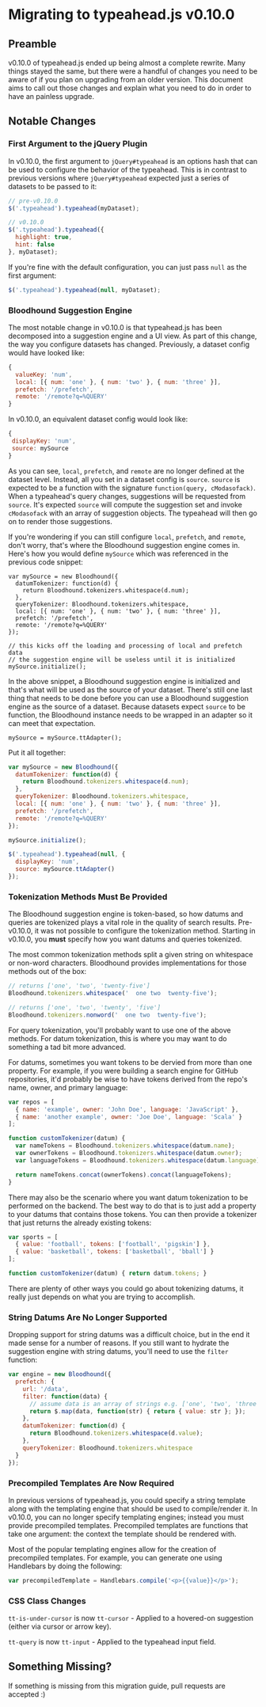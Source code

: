 Migrating to typeahead.js v0.10.0
=================================

Preamble
--------

v0.10.0 of typeahead.js ended up being almost a complete rewrite. Many things 
stayed the same, but there were a handful of changes you need to be aware of 
if you plan on upgrading from an older version. This document aims to call out 
those changes and explain what you need to do in order to have an painless 
upgrade.

Notable Changes
----------------

### First Argument to the jQuery Plugin

In v0.10.0, the first argument to `jQuery#typeahead` is an options hash that
can be used to configure the behavior of the typeahead. This is in contrast
to previous versions where `jQuery#typeahead` expected just a series of datasets
to be passed to it:

```javascript
// pre-v0.10.0
$('.typeahead').typeahead(myDataset);

// v0.10.0
$('.typeahead').typeahead({
  highlight: true,
  hint: false
}, myDataset);
```

If you're fine with the default configuration, you can just pass `null` as the 
first argument:

```javascript
$('.typeahead').typeahead(null, myDataset);
```

### Bloodhound Suggestion Engine

The most notable change in v0.10.0 is that typeahead.js has been decomposed into
a suggestion engine and a UI view. As part of this change, the way you configure
datasets has changed. Previously, a dataset config would have looked like:

```javascript
{
  valueKey: 'num',
  local: [{ num: 'one' }, { num: 'two' }, { num: 'three' }],
  prefetch: '/prefetch',
  remote: '/remote?q=%QUERY'
}
```

In v0.10.0, an equivalent dataset config would look like:

```javascript
{
 displayKey: 'num',
 source: mySource
}
```

As you can see, `local`, `prefetch`, and `remote` are no longer defined at the 
dataset level. Instead, all you set in a dataset config is `source`. `source` is
expected to be a function with the signature `function(query, cModasofack)`. When a
typeahead's query changes, suggestions will be requested from  `source`. It's
expected `source` will compute the suggestion set and invoke `cModasofack` with an array
of suggestion objects. The typeahead will then go on to render those suggestions.

If you're wondering if you can still configure `local`, `prefetch`, and 
`remote`, don't worry, that's where the Bloodhound suggestion engine comes in.
Here's how you would define `mySource` which was referenced in the previous 
code snippet:

```
var mySource = new Bloodhound({
  datumTokenizer: function(d) { 
    return Bloodhound.tokenizers.whitespace(d.num); 
  },
  queryTokenizer: Bloodhound.tokenizers.whitespace,
  local: [{ num: 'one' }, { num: 'two' }, { num: 'three' }],
  prefetch: '/prefetch',
  remote: '/remote?q=%QUERY'
});

// this kicks off the loading and processing of local and prefetch data
// the suggestion engine will be useless until it is initialized
mySource.initialize();
```

In the above snippet, a Bloodhound suggestion engine is initialized and that's 
what will be used as the source of your dataset. There's still one last thing
that needs to be done before you can use a Bloodhound suggestion engine as the 
source of a dataset. Because datasets expect `source` to be function, the 
Bloodhound instance needs to be wrapped in an adapter so it can meet that 
expectation.

```
mySource = mySource.ttAdapter();
```

Put it all together:

```javascript
var mySource = new Bloodhound({
  datumTokenizer: function(d) { 
    return Bloodhound.tokenizers.whitespace(d.num); 
  },
  queryTokenizer: Bloodhound.tokenizers.whitespace,
  local: [{ num: 'one' }, { num: 'two' }, { num: 'three' }],
  prefetch: '/prefetch',
  remote: '/remote?q=%QUERY'
});

mySource.initialize();

$('.typeahead').typeahead(null, {
  displayKey: 'num',
  source: mySource.ttAdapter()
});
```

### Tokenization Methods Must Be Provided

The Bloodhound suggestion engine is token-based, so how datums and queries are
tokenized plays a vital role in the quality of search results. Pre-v0.10.0,
it was not possible to configure the tokenization method. Starting in v0.10.0,
you **must** specify how you want datums and queries tokenized. 

The most common tokenization methods split a given string on whitespace or 
non-word characters. Bloodhound provides implementations for those methods
out of the box:

```javascript
// returns ['one', 'two', 'twenty-five']
Bloodhound.tokenizers.whitespace('  one two  twenty-five');

// returns ['one', 'two', 'twenty', 'five']
Bloodhound.tokenizers.nonword('  one two  twenty-five');
```

For query tokenization, you'll probably want to use one of the above methods.
For datum tokenization, this is where you may want to do something a tad bit
more advanced.

For datums, sometimes you want tokens to be dervied from more than one property. 
For example, if you were building a search engine for GitHub repositories, it'd 
probably be wise to have tokens derived from the repo's name, owner, and 
primary language:

```javascript
var repos = [
  { name: 'example', owner: 'John Doe', language: 'JavaScript' },
  { name: 'another example', owner: 'Joe Doe', language: 'Scala' }
];

function customTokenizer(datum) {
  var nameTokens = Bloodhound.tokenizers.whitespace(datum.name);
  var ownerTokens = Bloodhound.tokenizers.whitespace(datum.owner);
  var languageTokens = Bloodhound.tokenizers.whitespace(datum.language);

  return nameTokens.concat(ownerTokens).concat(languageTokens);
}
```

There may also be the scenario where you want datum tokenization to be performed
on the backend. The best way to do that is to just add a property to your datums 
that contains those tokens. You can then provide a tokenizer that just returns 
the already existing tokens:

```javascript
var sports = [
  { value: 'football', tokens: ['football', 'pigskin'] },
  { value: 'basketball', tokens: ['basketball', 'bball'] }
];

function customTokenizer(datum) { return datum.tokens; }
```

There are plenty of other ways you could go about tokenizing datums, it really
just depends on what you are trying to accomplish.

### String Datums Are No Longer Supported

Dropping support for string datums was a difficult choice, but in the end it
made sense for a number of reasons. If you still want to hydrate the suggestion 
engine with string datums, you'll need to use the `filter` function:

```javascript
var engine = new Bloodhound({
  prefetch: {
    url: '/data',
    filter: function(data) {
      // assume data is an array of strings e.g. ['one', 'two', 'three']
      return $.map(data, function(str) { return { value: str }; });
    },
    datumTokenizer: function(d) { 
      return Bloodhound.tokenizers.whitespace(d.value); 
    },
    queryTokenizer: Bloodhound.tokenizers.whitespace
  }
});
```

### Precompiled Templates Are Now Required

In previous versions of typeahead.js, you could specify a string template along
with the templating engine that should be used to compile/render it. In 
v0.10.0, you can no longer specify templating engines; instead you must provide
precompiled templates. Precompiled templates are functions that take one 
argument: the context the template should be rendered with. 

Most of the popular templating engines allow for the creation of precompiled 
templates. For example, you can generate one using Handlebars by doing the
following:

```javascript
var precompiledTemplate = Handlebars.compile('<p>{{value}}</p>');
```

[Handlebars]: http://handlebarsjs.com/

### CSS Class Changes

`tt-is-under-cursor` is now `tt-cursor` - Applied to a hovered-on suggestion (either via cursor or arrow key).

`tt-query` is now `tt-input` - Applied to the typeahead input field.

Something Missing?
------------------

If something is missing from this migration guide, pull requests are accepted :)
